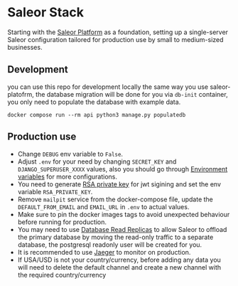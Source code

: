 # Saleor Stack

Starting with the [Saleor Platform](https://github.com/saleor/saleor-platform)
as a foundation, setting up a single-server Saleor configuration tailored for
production use by small to medium-sized businesses.

## Development

you can use this repo for development locally the same way you use
saleor-platofrm, the database migration will be done for you via `db-init`
container, you only need to populate the database with example data.

```
docker compose run --rm api python3 manage.py populatedb
```

## Production use

- Change `DEBUG` env variable to `False`.
- Adjust `.env` for your need by changing `SECRET_KEY` and
  `DJANGO_SUPERUSER_XXXX` values, also you should go through
  [Environment variables](https://docs.saleor.io/docs/3.x/setup/configuration)
  for more configurations.
- You need to generate
  [RSA private key](https://docs.saleor.io/docs/3.x/setup/configuration#rsa_private_key)
  for jwt sigining and set the env variable `RSA_PRIVATE_KEY`.
- Remove `mailpit` service from the docker-compose file, update the
  `DEFAULT_FROM_EMAIL` and `EMAIL_URL` in `.env` to actual values.
- Make sure to pin the docker images tags to avoid unexpected behaviour before
  running for production.
- You may need to use
  [Database Read Replicas](https://docs.saleor.io/docs/3.x/setup/read-replicas)
  to allow Saleor to offload the primary database by moving the read-only
  traffic to a separate database, the postgresql readonly user will be created
  for you.
- It is recommended to use
  [Jaeger](https://docs.saleor.io/docs/3.x/setup/monitoring-jaeger) to monitor
  on production.
- If USA/USD is not your country/currency, before adding any data you will need
  to delete the default channel and create a new channel with the required
  country/currency
